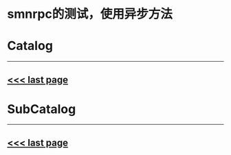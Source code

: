 # smnrpc的测试，使用异步方法

# Catalog
---
[<<< last page](../README.md)
---

# SubCatalog

---
[<<< last page](../README.md)
---